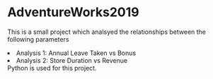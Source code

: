 # AdventureWorks2019
This is a small project which analsyed the relationships between the following parameters
<li>Analysis 1: Annual Leave Taken vs Bonus</li>
<li>Analysis 2: Store Duration vs Revenue</li>
Python is used for this project.
